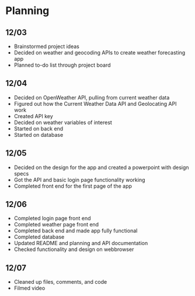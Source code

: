 # Planning

## 12/03
- Brainstormed project ideas
- Decided on weather and geocoding APIs to create weather forecasting app
- Planned to-do list through project board

## 12/04
- Decided on OpenWeather API, pulling from current weather data
- Figured out how the Current Weather Data API and Geolocating API work
- Created API key
- Decided on weather variables of interest
- Started on back end
- Started on database

## 12/05
- Decided on the design for the app and created a powerpoint with design specs
- Got the API and basic login page functionality working
- Completed front end for the first page of the app

## 12/06
- Completed login page front end
- Completed weather page front end
- Completed back end and made app fully functional
- Completed database
- Updated README and planning and API documentation
- Checked functionality and design on webbrowser

## 12/07
- Cleaned up files, comments, and code
- Filmed video
